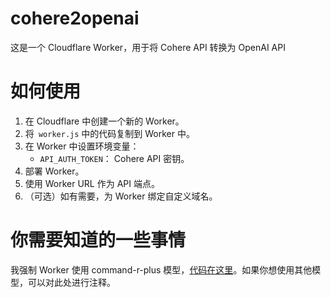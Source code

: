 # cohere2openai
这是一个 Cloudflare Worker，用于将 Cohere API 转换为 OpenAI API

# 如何使用

1. 在 Cloudflare 中创建一个新的 Worker。
2. 将` worker.js` 中的代码复制到 Worker 中。
3. 在 Worker 中设置环境变量：
   - `API_AUTH_TOKEN`： Cohere API 密钥。
5. 部署 Worker。
6. 使用 Worker URL 作为 API 端点。
7. （可选）如有需要，为 Worker 绑定自定义域名。

# 你需要知道的一些事情

我强制 Worker 使用 command-r-plus 模型，[代码在这里](https://github.com/beanqi/cohere2openai/blob/8880315a0ead2f62c8243c249e06374de7ce77d3/worker.js#L52)。如果你想使用其他模型，可以对此处进行注释。
